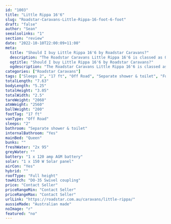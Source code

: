 ```yaml
---
id: "1003"
title: "Little Rippa 16'6"
slug: "Roadstar-Caravans-Little-Rippa-16-foot-6-foot"
draft: "false"
author: "Sean"
seealsolinks: "1"
section: "review"
date: "2022-10-10T22:00:09+11:00"
meta:
  title: "Should I buy Little Rippa 16'6 by Roadstar Caravans?"
  description: "The Roadstar Caravans Little Rippa 16'6 is classed as Off Road, and sleeps 2 people. It is Australian made and comes in at 17 ft. It generally has Separate shower & toilet."
  ogtitle: "Should I buy Little Rippa 16'6 by Roadstar Caravans?"
  ogdescription: "The Roadstar Caravans Little Rippa 16'6 is classed as Off Road, and sleeps 2 people. It is Australian made and comes in at 17 ft. It generally has Separate shower & toilet."
categories: ["Roadstar Caravans"]
tags: ["Sleeps 2", "17 ft", "Off Road", "Separate shower & toilet", "Full height", "Price Unknown", "Australian made"]
totalLength: "7.63"
bodyLength: "5.25"
totalHeight: "3.05"
totalWidth: "2.5"
tareWeight: "2060"
atmWeight: "2560"
ballWeight: "200"
footTag: "17 ft"
vanType: "Off Road"
sleeps: "2"
bathroom: "Separate shower & toilet"
internalBathroom: "Yes"
mainBed: "Queen"
bunks: ""
freshWater: "2x 95"
greyWater: ""
battery: "1 x 120 amp AGM battery"
solar: "1 x 150 W Solar panel"
airCon: "Yes"
hybrid: ""
roofType: "Full height"
towHitch: "DO-35 Swivel coupling"
price: "Contact Seller"
priceRangeMin: "Contact Seller"
priceRangeMax: "Contact Seller"
urlLink: "https://roadstar.com.au/caravans/little-rippa/"
aussieMade: "Australian made"
noImage: "r"
featured: "no"
---
```

